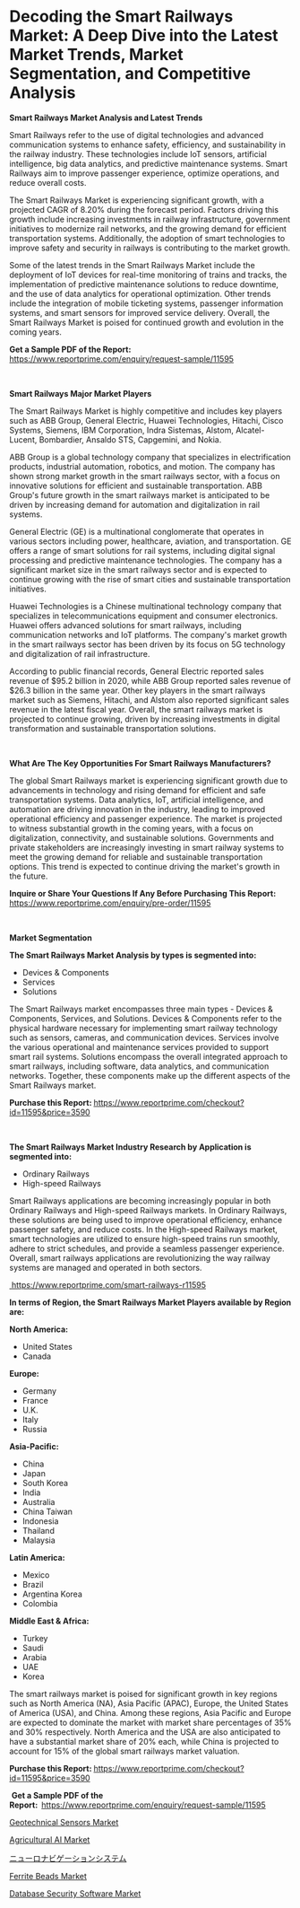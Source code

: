<p><h1>Decoding the Smart Railways Market: A Deep Dive into the Latest Market Trends, Market Segmentation, and Competitive Analysis</h1></p><p><strong>Smart Railways Market Analysis and Latest Trends</strong></p>
<p><p>Smart Railways refer to the use of digital technologies and advanced communication systems to enhance safety, efficiency, and sustainability in the railway industry. These technologies include IoT sensors, artificial intelligence, big data analytics, and predictive maintenance systems. Smart Railways aim to improve passenger experience, optimize operations, and reduce overall costs.</p><p>The Smart Railways Market is experiencing significant growth, with a projected CAGR of 8.20% during the forecast period. Factors driving this growth include increasing investments in railway infrastructure, government initiatives to modernize rail networks, and the growing demand for efficient transportation systems. Additionally, the adoption of smart technologies to improve safety and security in railways is contributing to the market growth.</p><p>Some of the latest trends in the Smart Railways Market include the deployment of IoT devices for real-time monitoring of trains and tracks, the implementation of predictive maintenance solutions to reduce downtime, and the use of data analytics for operational optimization. Other trends include the integration of mobile ticketing systems, passenger information systems, and smart sensors for improved service delivery. Overall, the Smart Railways Market is poised for continued growth and evolution in the coming years.</p></p>
<p><strong>Get a Sample PDF of the Report:&nbsp;</strong> <a href="https://www.reportprime.com/enquiry/request-sample/11595">https://www.reportprime.com/enquiry/request-sample/11595</a></p>
<p>&nbsp;</p>
<p><strong>Smart Railways Major Market Players</strong></p>
<p><p>The Smart Railways Market is highly competitive and includes key players such as ABB Group, General Electric, Huawei Technologies, Hitachi, Cisco Systems, Siemens, IBM Corporation, Indra Sistemas, Alstom, Alcatel-Lucent, Bombardier, Ansaldo STS, Capgemini, and Nokia.</p><p>ABB Group is a global technology company that specializes in electrification products, industrial automation, robotics, and motion. The company has shown strong market growth in the smart railways sector, with a focus on innovative solutions for efficient and sustainable transportation. ABB Group's future growth in the smart railways market is anticipated to be driven by increasing demand for automation and digitalization in rail systems.</p><p>General Electric (GE) is a multinational conglomerate that operates in various sectors including power, healthcare, aviation, and transportation. GE offers a range of smart solutions for rail systems, including digital signal processing and predictive maintenance technologies. The company has a significant market size in the smart railways sector and is expected to continue growing with the rise of smart cities and sustainable transportation initiatives.</p><p>Huawei Technologies is a Chinese multinational technology company that specializes in telecommunications equipment and consumer electronics. Huawei offers advanced solutions for smart railways, including communication networks and IoT platforms. The company's market growth in the smart railways sector has been driven by its focus on 5G technology and digitalization of rail infrastructure.</p><p>According to public financial records, General Electric reported sales revenue of $95.2 billion in 2020, while ABB Group reported sales revenue of $26.3 billion in the same year. Other key players in the smart railways market such as Siemens, Hitachi, and Alstom also reported significant sales revenue in the latest fiscal year. Overall, the smart railways market is projected to continue growing, driven by increasing investments in digital transformation and sustainable transportation solutions.</p></p>
<p>&nbsp;</p>
<p><strong>What Are The Key Opportunities For Smart Railways Manufacturers?</strong></p>
<p><p>The global Smart Railways market is experiencing significant growth due to advancements in technology and rising demand for efficient and safe transportation systems. Data analytics, IoT, artificial intelligence, and automation are driving innovation in the industry, leading to improved operational efficiency and passenger experience. The market is projected to witness substantial growth in the coming years, with a focus on digitalization, connectivity, and sustainable solutions. Governments and private stakeholders are increasingly investing in smart railway systems to meet the growing demand for reliable and sustainable transportation options. This trend is expected to continue driving the market's growth in the future.</p></p>
<p><strong>Inquire or Share Your Questions If Any Before Purchasing This Report:</strong> <a href="https://www.reportprime.com/enquiry/pre-order/11595">https://www.reportprime.com/enquiry/pre-order/11595</a></p>
<p>&nbsp;</p>
<p><strong>Market Segmentation</strong></p>
<p><strong>The Smart Railways Market Analysis by types is segmented into:</strong></p>
<p><ul><li>Devices & Components</li><li>Services</li><li>Solutions</li></ul></p>
<p><p>The Smart Railways market encompasses three main types - Devices & Components, Services, and Solutions. Devices & Components refer to the physical hardware necessary for implementing smart railway technology such as sensors, cameras, and communication devices. Services involve the various operational and maintenance services provided to support smart rail systems. Solutions encompass the overall integrated approach to smart railways, including software, data analytics, and communication networks. Together, these components make up the different aspects of the Smart Railways market.</p></p>
<p><strong>Purchase this Report:&nbsp;</strong><a href="https://www.reportprime.com/checkout?id=11595&price=3590">https://www.reportprime.com/checkout?id=11595&price=3590</a></p>
<p>&nbsp;</p>
<p><strong>The Smart Railways Market Industry Research by Application is segmented into:</strong></p>
<p><ul><li>Ordinary Railways</li><li>High-speed Railways</li></ul></p>
<p><p>Smart Railways applications are becoming increasingly popular in both Ordinary Railways and High-speed Railways markets. In Ordinary Railways, these solutions are being used to improve operational efficiency, enhance passenger safety, and reduce costs. In the High-speed Railways market, smart technologies are utilized to ensure high-speed trains run smoothly, adhere to strict schedules, and provide a seamless passenger experience. Overall, smart railways applications are revolutionizing the way railway systems are managed and operated in both sectors.</p></p>
<p><a href="https://www.reportprime.com/smart-railways-r11595">&nbsp;https://www.reportprime.com/smart-railways-r11595</a></p>
<p><strong>In terms of Region, the Smart Railways Market Players available by Region are:</strong></p>
<p>
    <p> <strong> North America: </strong>
        <ul>
            <li>United States</li>
            <li>Canada</li>
        </ul>
        </p> 
    <p> <strong> Europe: </strong>
        <ul>
            <li>Germany</li>
            <li>France</li>
            <li>U.K.</li>
            <li>Italy</li>
            <li>Russia</li>
        </ul>
        </p> 
    <p> <strong> Asia-Pacific: </strong>
        <ul>
            <li>China</li>
            <li>Japan</li>
            <li>South Korea</li>
            <li>India</li>
            <li>Australia</li>
            <li>China Taiwan</li>
            <li>Indonesia</li>
            <li>Thailand</li>
            <li>Malaysia</li>
        </ul>
        </p> 
    <p> <strong> Latin America: </strong>
        <ul>
            <li>Mexico</li>
            <li>Brazil</li>
            <li>Argentina Korea</li>
            <li>Colombia</li>
        </ul>
        </p> 
    <p> <strong> Middle East & Africa: </strong>
        <ul>
            <li>Turkey</li>
            <li>Saudi</li>
            <li>Arabia</li>
            <li>UAE</li>
            <li>Korea</li>
        </ul>
    </p>
    </p>
<p><p>The smart railways market is poised for significant growth in key regions such as North America (NA), Asia Pacific (APAC), Europe, the United States of America (USA), and China. Among these regions, Asia Pacific and Europe are expected to dominate the market with market share percentages of 35% and 30% respectively. North America and the USA are also anticipated to have a substantial market share of 20% each, while China is projected to account for 15% of the global smart railways market valuation.</p></p>
<p><strong>Purchase this Report: </strong><a href="https://www.reportprime.com/checkout?id=11595&price=3590">https://www.reportprime.com/checkout?id=11595&price=3590</a></p>
<p>&nbsp;<strong>Get a Sample PDF of the Report:&nbsp;&nbsp;</strong><a href="https://www.reportprime.com/enquiry/request-sample/11595">https://www.reportprime.com/enquiry/request-sample/11595</a></p>
<p><strong></strong></p>
<p><p><a href="https://medium.com/@penurundingin_24290/exploring-geotechnical-sensors-market-dynamics-global-trends-and-future-growth-prospects-2024-3544ee1d9a10">Geotechnical Sensors Market</a></p><p><a href="https://github.com/LoganChynna/Market-Research-Report-List-1/blob/main/agricultural-ai-market.md">Agricultural AI Market</a></p><p><a href="https://medium.com/@rudysimonis2023/%E3%83%8B%E3%83%A5%E3%83%BC%E3%83%AD%E3%83%8A%E3%83%93%E3%82%B2%E3%83%BC%E3%82%B7%E3%83%A7%E3%83%B3%E3%82%B7%E3%82%B9%E3%83%86%E3%83%A0%E5%B8%82%E5%A0%B4%E8%AA%BF%E6%9F%BB%E3%83%AC%E3%83%9D%E3%83%BC%E3%83%88-2024%E5%B9%B4%E3%81%8B%E3%82%892031%E5%B9%B4%E3%81%BE%E3%81%A7%E3%81%AE%E5%AE%89%E5%AE%9A%E3%81%97%E3%81%9F9-%E3%81%AEcagr%E3%81%A7%E3%81%AE%E5%B8%82%E5%A0%B4%E4%BA%88%E6%B8%AC%E3%81%A8%E6%88%90%E9%95%B7%E8%A6%8B%E9%80%9A%E3%81%97-579d8bff1a5a">ニューロナビゲーションシステム</a></p><p><a href="https://medium.com/@penurundingin_24290/insights-into-ferrite-beads-market-share-and-competitive-landscape-for-period-from-2024-to-2031-71f3da7fb687">Ferrite Beads Market</a></p><p><a href="https://github.com/EdwarWatkinXXdd/Market-Research-Report-List-1/blob/main/database-security-software-market.md">Database Security Software Market</a></p></p>